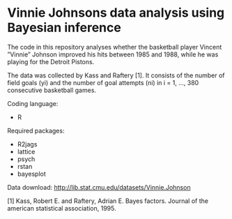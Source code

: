 # Vinnie Johnsons data analysis using Bayesian inference

The code in this repository analyses whether the basketball player Vincent ”Vinnie” Johnson improved his hits between 1985 and 1988, while he was playing for the Detroit Pistons. 

The data was collected by Kass and Raftery [1]. It consists of the number of field goals (yi) and the number of goal attempts (ni) in i = 1, ..., 380 consecutive basketball games.

Coding language:
- R

Required packages:
- R2jags
- lattice
- psych
- rstan
- bayesplot

Data download: http://lib.stat.cmu.edu/datasets/Vinnie.Johnson

[1] Kass, Robert E. and Raftery, Adrian E. Bayes factors. Journal of the american statistical association, 1995.
